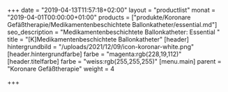 +++
date = "2019-04-13T11:57:18+02:00"
layout = "productlist"
monat = "2019-04-01T00:00:00+01:00"
products = ["produkte/Koronare Gefäßtherapie/Medikamentenbeschichtete Ballonkatheter/essential.md"]
seo_description = "Medikamentenbeschichtete Ballonkatheter: Essential "
title = "[K]Medikamentenbeschichtete Ballonkatheter"
[header]
hintergrundbild = "/uploads/2021/12/09/icon-koronar-white.png"
[header.hintergrundfarbe]
farbe = "magenta:rgb(228,19,112)"
[header.titelfarbe]
farbe = "weiss:rgb(255,255,255)"
[menu.main]
parent = "Koronare Gefäßtherapie"
weight = 4

+++
